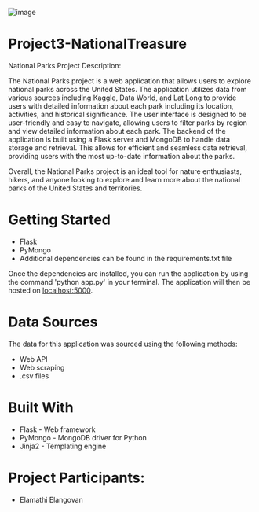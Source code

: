 ![image](https://user-images.githubusercontent.com/112281976/212208518-739cb1d6-3d86-4f1c-a676-d7ad680e983c.png)





# Project3-NationalTreasure

National Parks Project Description: 

The National Parks project is a web application that allows users to explore national parks across the United States. The application utilizes data from various sources including Kaggle, Data World, and Lat Long to provide users with detailed information about each park including its location, activities, and historical significance.
The user interface is designed to be user-friendly and easy to navigate, allowing users to filter parks by region and view detailed information about each park. The backend of the application is built using a Flask server and MongoDB to handle data storage and retrieval. This allows for efficient and seamless data retrieval, providing users with the most up-to-date information about the parks.

Overall, the National Parks project is an ideal tool for nature enthusiasts, hikers, and anyone looking to explore and learn more about the national parks of the United States and territories.

# Getting Started

* Flask
* PyMongo
* Additional dependencies can be found in the requirements.txt file

Once the dependencies are installed, you can run the application by using the command 'python app.py' in your terminal. The application will then be hosted on [localhost:5000](http://127.0.0.1:5000/).

# Data Sources

The data for this application was sourced using the following methods:

* Web API
* Web scraping
* .csv files

# Built With

* Flask - Web framework
* PyMongo - MongoDB driver for Python
* Jinja2 - Templating engine

# Project Participants:

* Elamathi Elangovan




